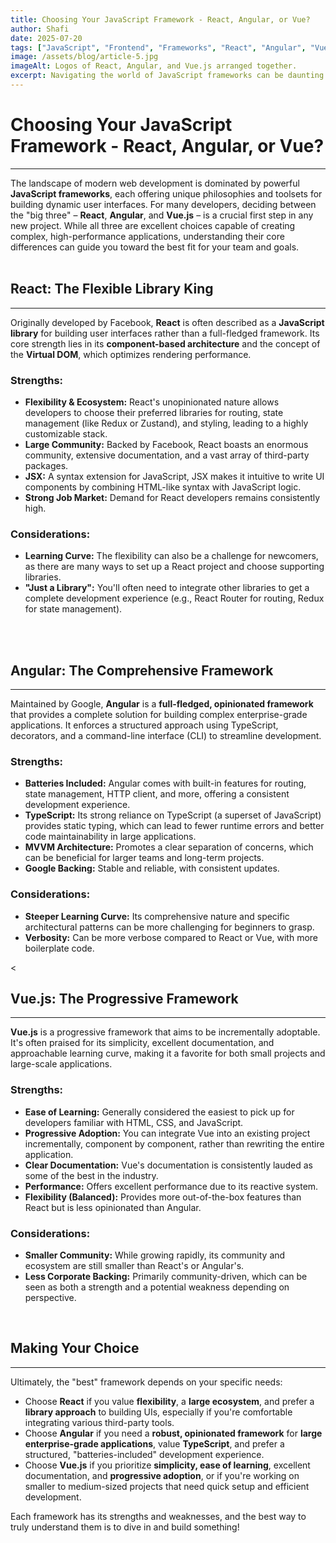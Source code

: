 ```yaml
---
title: Choosing Your JavaScript Framework - React, Angular, or Vue?
author: Shafi
date: 2025-07-20
tags: ["JavaScript", "Frontend", "Frameworks", "React", "Angular", "Vue"]
image: /assets/blog/article-5.jpg
imageAlt: Logos of React, Angular, and Vue.js arranged together.
excerpt: Navigating the world of JavaScript frameworks can be daunting. This article breaks down the strengths and weaknesses of React, Angular, and Vue.js to help you choose the best tool for your next project.
---
```


# Choosing Your JavaScript Framework - React, Angular, or Vue?

---

The landscape of modern web development is dominated by powerful **JavaScript frameworks**, each offering unique philosophies and toolsets for building dynamic user interfaces. For many developers, deciding between the "big three" – **React**, **Angular**, and **Vue.js** – is a crucial first step in any new project. While all three are excellent choices capable of creating complex, high-performance applications, understanding their core differences can guide you toward the best fit for your team and goals.
<br><br>

## React: The Flexible Library King

---

Originally developed by Facebook, **React** is often described as a **JavaScript library** for building user interfaces rather than a full-fledged framework. Its core strength lies in its **component-based architecture** and the concept of the **Virtual DOM**, which optimizes rendering performance.

### Strengths:

- **Flexibility & Ecosystem:** React's unopinionated nature allows developers to choose their preferred libraries for routing, state management (like Redux or Zustand), and styling, leading to a highly customizable stack.
- **Large Community:** Backed by Facebook, React boasts an enormous community, extensive documentation, and a vast array of third-party packages.
- **JSX:** A syntax extension for JavaScript, JSX makes it intuitive to write UI components by combining HTML-like syntax with JavaScript logic.
- **Strong Job Market:** Demand for React developers remains consistently high.

### Considerations:

- **Learning Curve:** The flexibility can also be a challenge for newcomers, as there are many ways to set up a React project and choose supporting libraries.
- **"Just a Library":** You'll often need to integrate other libraries to get a complete development experience (e.g., React Router for routing, Redux for state management).

<br><br>

## Angular: The Comprehensive Framework

---

Maintained by Google, **Angular** is a **full-fledged, opinionated framework** that provides a complete solution for building complex enterprise-grade applications. It enforces a structured approach using TypeScript, decorators, and a command-line interface (CLI) to streamline development.

### Strengths:

- **Batteries Included:** Angular comes with built-in features for routing, state management, HTTP client, and more, offering a consistent development experience.
- **TypeScript:** Its strong reliance on TypeScript (a superset of JavaScript) provides static typing, which can lead to fewer runtime errors and better code maintainability in large applications.
- **MVVM Architecture:** Promotes a clear separation of concerns, which can be beneficial for larger teams and long-term projects.
- **Google Backing:** Stable and reliable, with consistent updates.

### Considerations:

- **Steeper Learning Curve:** Its comprehensive nature and specific architectural patterns can be more challenging for beginners to grasp.
- **Verbosity:** Can be more verbose compared to React or Vue, with more boilerplate code.

<<br>

## Vue.js: The Progressive Framework

---

**Vue.js** is a progressive framework that aims to be incrementally adoptable. It's often praised for its simplicity, excellent documentation, and approachable learning curve, making it a favorite for both small projects and large-scale applications.

### Strengths:

- **Ease of Learning:** Generally considered the easiest to pick up for developers familiar with HTML, CSS, and JavaScript.
- **Progressive Adoption:** You can integrate Vue into an existing project incrementally, component by component, rather than rewriting the entire application.
- **Clear Documentation:** Vue's documentation is consistently lauded as some of the best in the industry.
- **Performance:** Offers excellent performance due to its reactive system.
- **Flexibility (Balanced):** Provides more out-of-the-box features than React but is less opinionated than Angular.

### Considerations:

- **Smaller Community:** While growing rapidly, its community and ecosystem are still smaller than React's or Angular's.
- **Less Corporate Backing:** Primarily community-driven, which can be seen as both a strength and a potential weakness depending on perspective.

<br>

## Making Your Choice

---

Ultimately, the "best" framework depends on your specific needs:

- Choose **React** if you value **flexibility**, a **large ecosystem**, and prefer a **library approach** to building UIs, especially if you're comfortable integrating various third-party tools.
- Choose **Angular** if you need a **robust, opinionated framework** for **large enterprise-grade applications**, value **TypeScript**, and prefer a structured, "batteries-included" development experience.
- Choose **Vue.js** if you prioritize **simplicity, ease of learning**, excellent documentation, and **progressive adoption**, or if you're working on smaller to medium-sized projects that need quick setup and efficient development.

Each framework has its strengths and weaknesses, and the best way to truly understand them is to dive in and build something!

